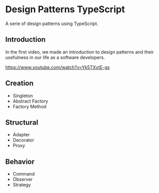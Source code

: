 # Design Patterns TypeScript
A serie of design patterns using TypeScript.

## Introduction
In the first video, we made an introduction to design patterns and their usefulness in our life as a software developers.

https://www.youtube.com/watch?v=Yk5TXytE-gs

## Creation
* Singleton
* Abstract Factory
* Factory Method

## Structural
* Adapter
* Decorator
* Proxy

## Behavior
* Command
* Observer
* Strategy